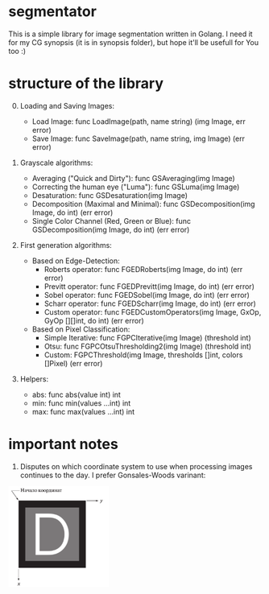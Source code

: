 # segmentator
This is a simple library for image segmentation written in Golang.
I need it for my CG synopsis (it is in synopsis folder), but hope it'll be usefull for You too :)

# structure of the library

0) Loading and Saving Images:
   - Load Image: func LoadImage(path, name string) (img Image, err error)
   - Save Image: func SaveImage(path, name string, img Image) (err error)

1) Grayscale algorithms:
   - Averaging ("Quick and Dirty"): func GSAveraging(img Image)
   - Correcting the human eye ("Luma"): func GSLuma(img Image)
   - Desaturation: func GSDesaturation(img Image)
   - Decomposition (Maximal and Minimal): func GSDecomposition(img Image, do int) (err error)
   - Single Color Channel (Red, Green or Blue): func GSDecomposition(img Image, do int) (err error)

2) First generation algorithms:
   - Based on Edge-Detection:
      - Roberts operator: func FGEDRoberts(img Image, do int) (err error)
      - Previtt operator: func FGEDPrevitt(img Image, do int) (err error)
      - Sobel operator:   func FGEDSobel(img Image, do int) (err error)
      - Scharr operator:  func FGEDScharr(img Image, do int) (err error)
      - Custom operator:  func FGEDCustomOperators(img Image, GxOp, GyOp [][]int, do int) (err error)
   - Based on Pixel Classification:
      - Simple Iterative: func FGPCIterative(img Image) (threshold int)
      - Otsu: func FGPCOtsuThresholding2(img Image) (threshold int)
      - Custom: FGPCThreshold(img Image, thresholds []int, colors []Pixel) (err error)
   
3) Helpers:
   - abs: func abs(value int) int
   - min: func min(values ...int) int
   - max: func max(values ...int) int

# important notes

1) Disputes on which coordinate system to use when processing images continues to the day. I prefer Gonsales-Woods varinant:

![Coordinate System](info/cs.png)
